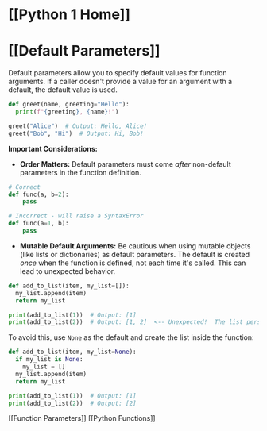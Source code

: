 # [[Python 1 Home]]
# [[Default Parameters]] 
Default parameters allow you to specify default values for function arguments.  If a caller doesn't provide a value for an argument with a default, the default value is used.

```python
def greet(name, greeting="Hello"):
  print(f"{greeting}, {name}!")

greet("Alice")  # Output: Hello, Alice!
greet("Bob", "Hi")  # Output: Hi, Bob!
```

**Important Considerations:**

* **Order Matters:** Default parameters must come *after* non-default parameters in the function definition.

```python
# Correct
def func(a, b=2):
    pass

# Incorrect - will raise a SyntaxError
def func(a=1, b):
    pass
```

* **Mutable Default Arguments:** Be cautious when using mutable objects (like lists or dictionaries) as default parameters.  The default is created *once* when the function is defined, not each time it's called. This can lead to unexpected behavior.

```python
def add_to_list(item, my_list=[]):
  my_list.append(item)
  return my_list

print(add_to_list(1))  # Output: [1]
print(add_to_list(2))  # Output: [1, 2]  <-- Unexpected!  The list persists between calls.
```

To avoid this, use `None` as the default and create the list inside the function:

```python
def add_to_list(item, my_list=None):
  if my_list is None:
    my_list = []
  my_list.append(item)
  return my_list

print(add_to_list(1))  # Output: [1]
print(add_to_list(2))  # Output: [2]
```

[[Function Parameters]]
[[Python Functions]]

